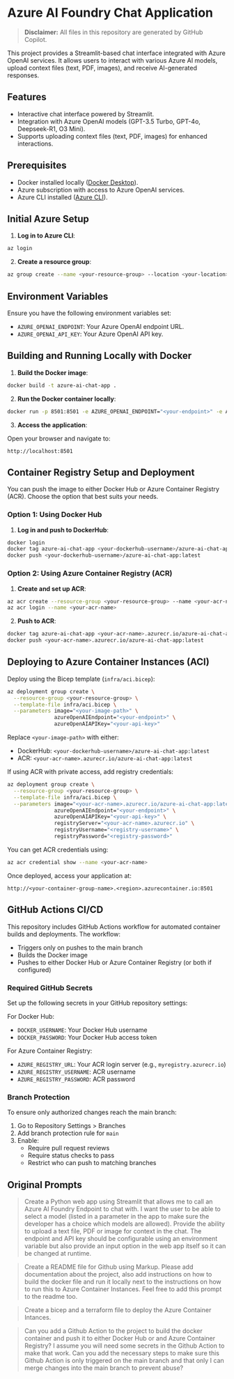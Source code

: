 # Azure AI Foundry Chat Application

> **Disclaimer:** All files in this repository are generated by GitHub Copilot.

This project provides a Streamlit-based chat interface integrated with Azure OpenAI services. It allows users to interact with various Azure AI models, upload context files (text, PDF, images), and receive AI-generated responses.

## Features

- Interactive chat interface powered by Streamlit.
- Integration with Azure OpenAI models (GPT-3.5 Turbo, GPT-4o, Deepseek-R1, O3 Mini).
- Supports uploading context files (text, PDF, images) for enhanced interactions.

## Prerequisites

- Docker installed locally ([Docker Desktop](https://www.docker.com/products/docker-desktop/)).
- Azure subscription with access to Azure OpenAI services.
- Azure CLI installed ([Azure CLI](https://docs.microsoft.com/cli/azure/install-azure-cli)).

## Initial Azure Setup

1. **Log in to Azure CLI**:

```bash
az login
```

2. **Create a resource group**:

```bash
az group create --name <your-resource-group> --location <your-location>
```

## Environment Variables

Ensure you have the following environment variables set:

- `AZURE_OPENAI_ENDPOINT`: Your Azure OpenAI endpoint URL.
- `AZURE_OPENAI_API_KEY`: Your Azure OpenAI API key.

## Building and Running Locally with Docker

1. **Build the Docker image**:

```bash
docker build -t azure-ai-chat-app .
```

2. **Run the Docker container locally**:

```bash
docker run -p 8501:8501 -e AZURE_OPENAI_ENDPOINT="<your-endpoint>" -e AZURE_OPENAI_API_KEY="<your-api-key>" azure-ai-chat-app
```

3. **Access the application**:

Open your browser and navigate to:

```
http://localhost:8501
```

## Container Registry Setup and Deployment

You can push the image to either Docker Hub or Azure Container Registry (ACR). Choose the option that best suits your needs.

### Option 1: Using Docker Hub

1. **Log in and push to DockerHub**:

```bash
docker login
docker tag azure-ai-chat-app <your-dockerhub-username>/azure-ai-chat-app:latest
docker push <your-dockerhub-username>/azure-ai-chat-app:latest
```

### Option 2: Using Azure Container Registry (ACR)

1. **Create and set up ACR**:

```bash
az acr create --resource-group <your-resource-group> --name <your-acr-name> --sku Basic
az acr login --name <your-acr-name>
```

2. **Push to ACR**:

```bash
docker tag azure-ai-chat-app <your-acr-name>.azurecr.io/azure-ai-chat-app:latest
docker push <your-acr-name>.azurecr.io/azure-ai-chat-app:latest
```

## Deploying to Azure Container Instances (ACI)

Deploy using the Bicep template (`infra/aci.bicep`):

```bash
az deployment group create \
  --resource-group <your-resource-group> \
  --template-file infra/aci.bicep \
  --parameters image="<your-image-path>" \
               azureOpenAIEndpoint="<your-endpoint>" \
               azureOpenAIAPIKey="<your-api-key>"
```

Replace `<your-image-path>` with either:
- DockerHub: `<your-dockerhub-username>/azure-ai-chat-app:latest`
- ACR: `<your-acr-name>.azurecr.io/azure-ai-chat-app:latest`

If using ACR with private access, add registry credentials:

```bash
az deployment group create \
  --resource-group <your-resource-group> \
  --template-file infra/aci.bicep \
  --parameters image="<your-acr-name>.azurecr.io/azure-ai-chat-app:latest" \
               azureOpenAIEndpoint="<your-endpoint>" \
               azureOpenAIAPIKey="<your-api-key>" \
               registryServer="<your-acr-name>.azurecr.io" \
               registryUsername="<registry-username>" \
               registryPassword="<registry-password>"
```

You can get ACR credentials using:
```bash
az acr credential show --name <your-acr-name>
```

Once deployed, access your application at:
```
http://<your-container-group-name>.<region>.azurecontainer.io:8501
```

## GitHub Actions CI/CD

This repository includes GitHub Actions workflow for automated container builds and deployments. The workflow:
- Triggers only on pushes to the main branch
- Builds the Docker image
- Pushes to either Docker Hub or Azure Container Registry (or both if configured)

### Required GitHub Secrets

Set up the following secrets in your GitHub repository settings:

For Docker Hub:
- `DOCKER_USERNAME`: Your Docker Hub username
- `DOCKER_PASSWORD`: Your Docker Hub access token

For Azure Container Registry:
- `AZURE_REGISTRY_URL`: Your ACR login server (e.g., `myregistry.azurecr.io`)
- `AZURE_REGISTRY_USERNAME`: ACR username
- `AZURE_REGISTRY_PASSWORD`: ACR password

### Branch Protection

To ensure only authorized changes reach the main branch:
1. Go to Repository Settings > Branches
2. Add branch protection rule for `main`
3. Enable:
   - Require pull request reviews
   - Require status checks to pass
   - Restrict who can push to matching branches

## Original Prompts
> Create a Python web app using Streamlit that allows me to call an Azure AI Foundry Endpoint to chat with. I want the user to be able to select a model (listed in a parameter in the app to make sure the developer has a choice which models are allowed). Provide the ability to upload a text file, PDF or image for context in the chat. The endpoint and API key should be configurable using an environment variable but also provide an input option in the web app itself so it can be changed at runtime.

> Create a README file for Github using Markup. Please add documentation about the project, also add instructions on how to build the docker file and run it locally next to the instructions on how to run this to Azure Container Instances. Feel free to add this prompt to the readme too.

> Create a bicep and a terraform file to deploy the Azure Container Intances.

> Can you add a Github Action to the project to build the docker container and push it to either Docker Hub or and Azure Container Registry? I assume you will need some secrets in the Github Action to make that work. Can you add the necessary steps to make sure this Github Action is only triggered on the main branch and that only I can merge changes into the main branch to prevent abuse?
